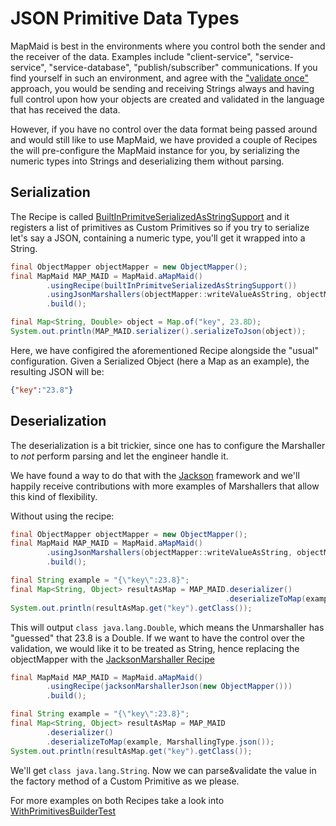 # JSON Primitive Data Types

MapMaid is best in the environments where you control both the sender and the receiver of the data. Examples include "client-service", "service-service", "service-database", "publish/subscriber" communications. If you find yourself in such an environment, and agree with the ["validate once"](Concepts.md#string-representation) approach, you would be sending and receiving Strings always and having full control upon how your objects are created and validated in the language that has received the data.

However, if you have no control over the data format being passed around and would still like to use MapMaid, we have provided a couple of Recipes the will pre-configure the MapMaid instance for you, by serializing the numeric types into Strings and deserializing them without parsing. 

## Serialization

The Recipe is called [BuiltInPrimitveSerializedAsStringSupport](../core/src/main/java/de/quantummaid/mapmaid/builder/recipes/primitives/BuiltInPrimitveSerializedAsStringSupport.java) and it registers a list of primitives as Custom Primitives so if you try to serialize let's say a JSON, containing a numeric type, you'll get it wrapped into a String.

```java
final ObjectMapper objectMapper = new ObjectMapper();
final MapMaid MAP_MAID = MapMaid.aMapMaid()
        .usingRecipe(builtInPrimitveSerializedAsStringSupport())
        .usingJsonMarshallers(objectMapper::writeValueAsString, objectMapper::readValue)
        .build();

final Map<String, Double> object = Map.of("key", 23.8D);
System.out.println(MAP_MAID.serializer().serializeToJson(object));
```

Here, we have configired the aforementioned Recipe alongside the "usual" configuration. Given a Serialized Object (here a Map as an example), the resulting JSON will be:

```json
{"key":"23.8"}
```

## Deserialization

The deserialization is a bit trickier, since one has to configure the Marshaller to _not_ perform parsing and let the engineer handle it.

We have found a way to do that with the [Jackson](https://github.com/FasterXML/jackson) framework and we'll happily receive contributions with more examples of Marshallers that allow this kind of flexibility.

Without using the recipe:

```java
final ObjectMapper objectMapper = new ObjectMapper();
final MapMaid MAP_MAID = MapMaid.aMapMaid()
        .usingJsonMarshallers(objectMapper::writeValueAsString, objectMapper::readValue)
        .build();

final String example = "{\"key\":23.8}";
final Map<String, Object> resultAsMap = MAP_MAID.deserializer()
                                                .deserializeToMap(example, MarshallingType.json());
System.out.println(resultAsMap.get("key").getClass());
```

This will output `class java.lang.Double`, which means the Unmarshaller has "guessed" that 23.8 is a Double. If we want to have the control over the validation, we would like it to be treated as String, hence replacing the objectMapper with the [JacksonMarshaller Recipe](../core/src/main/java/de/quantummaid/mapmaid/builder/recipes/marshallers/jackson/JacksonMarshaller.java)
 
```java
final MapMaid MAP_MAID = MapMaid.aMapMaid()
        .usingRecipe(jacksonMarshallerJson(new ObjectMapper()))
        .build();

final String example = "{\"key\":23.8}";
final Map<String, Object> resultAsMap = MAP_MAID
        .deserializer()
        .deserializeToMap(example, MarshallingType.json());
System.out.println(resultAsMap.get("key").getClass());
```

We'll get `class java.lang.String`. Now we can parse&validate the value in the factory method of a Custom Primitive as we please.

For more examples on both Recipes take a look into [WithPrimitivesBuilderTest](../core/src/test/java/de/quantummaid/mapmaid/builder/lowlevel/withPrimitives/WithPrimitivesBuilderTest.java)
